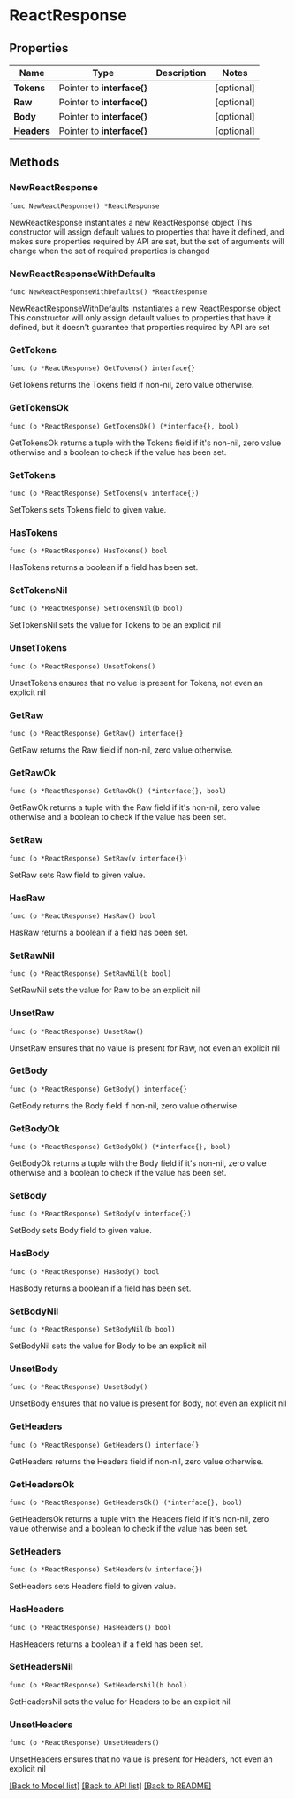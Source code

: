 # ReactResponse

## Properties

Name | Type | Description | Notes
------------ | ------------- | ------------- | -------------
**Tokens** | Pointer to **interface{}** |  | [optional] 
**Raw** | Pointer to **interface{}** |  | [optional] 
**Body** | Pointer to **interface{}** |  | [optional] 
**Headers** | Pointer to **interface{}** |  | [optional] 

## Methods

### NewReactResponse

`func NewReactResponse() *ReactResponse`

NewReactResponse instantiates a new ReactResponse object
This constructor will assign default values to properties that have it defined,
and makes sure properties required by API are set, but the set of arguments
will change when the set of required properties is changed

### NewReactResponseWithDefaults

`func NewReactResponseWithDefaults() *ReactResponse`

NewReactResponseWithDefaults instantiates a new ReactResponse object
This constructor will only assign default values to properties that have it defined,
but it doesn't guarantee that properties required by API are set

### GetTokens

`func (o *ReactResponse) GetTokens() interface{}`

GetTokens returns the Tokens field if non-nil, zero value otherwise.

### GetTokensOk

`func (o *ReactResponse) GetTokensOk() (*interface{}, bool)`

GetTokensOk returns a tuple with the Tokens field if it's non-nil, zero value otherwise
and a boolean to check if the value has been set.

### SetTokens

`func (o *ReactResponse) SetTokens(v interface{})`

SetTokens sets Tokens field to given value.

### HasTokens

`func (o *ReactResponse) HasTokens() bool`

HasTokens returns a boolean if a field has been set.

### SetTokensNil

`func (o *ReactResponse) SetTokensNil(b bool)`

 SetTokensNil sets the value for Tokens to be an explicit nil

### UnsetTokens
`func (o *ReactResponse) UnsetTokens()`

UnsetTokens ensures that no value is present for Tokens, not even an explicit nil
### GetRaw

`func (o *ReactResponse) GetRaw() interface{}`

GetRaw returns the Raw field if non-nil, zero value otherwise.

### GetRawOk

`func (o *ReactResponse) GetRawOk() (*interface{}, bool)`

GetRawOk returns a tuple with the Raw field if it's non-nil, zero value otherwise
and a boolean to check if the value has been set.

### SetRaw

`func (o *ReactResponse) SetRaw(v interface{})`

SetRaw sets Raw field to given value.

### HasRaw

`func (o *ReactResponse) HasRaw() bool`

HasRaw returns a boolean if a field has been set.

### SetRawNil

`func (o *ReactResponse) SetRawNil(b bool)`

 SetRawNil sets the value for Raw to be an explicit nil

### UnsetRaw
`func (o *ReactResponse) UnsetRaw()`

UnsetRaw ensures that no value is present for Raw, not even an explicit nil
### GetBody

`func (o *ReactResponse) GetBody() interface{}`

GetBody returns the Body field if non-nil, zero value otherwise.

### GetBodyOk

`func (o *ReactResponse) GetBodyOk() (*interface{}, bool)`

GetBodyOk returns a tuple with the Body field if it's non-nil, zero value otherwise
and a boolean to check if the value has been set.

### SetBody

`func (o *ReactResponse) SetBody(v interface{})`

SetBody sets Body field to given value.

### HasBody

`func (o *ReactResponse) HasBody() bool`

HasBody returns a boolean if a field has been set.

### SetBodyNil

`func (o *ReactResponse) SetBodyNil(b bool)`

 SetBodyNil sets the value for Body to be an explicit nil

### UnsetBody
`func (o *ReactResponse) UnsetBody()`

UnsetBody ensures that no value is present for Body, not even an explicit nil
### GetHeaders

`func (o *ReactResponse) GetHeaders() interface{}`

GetHeaders returns the Headers field if non-nil, zero value otherwise.

### GetHeadersOk

`func (o *ReactResponse) GetHeadersOk() (*interface{}, bool)`

GetHeadersOk returns a tuple with the Headers field if it's non-nil, zero value otherwise
and a boolean to check if the value has been set.

### SetHeaders

`func (o *ReactResponse) SetHeaders(v interface{})`

SetHeaders sets Headers field to given value.

### HasHeaders

`func (o *ReactResponse) HasHeaders() bool`

HasHeaders returns a boolean if a field has been set.

### SetHeadersNil

`func (o *ReactResponse) SetHeadersNil(b bool)`

 SetHeadersNil sets the value for Headers to be an explicit nil

### UnsetHeaders
`func (o *ReactResponse) UnsetHeaders()`

UnsetHeaders ensures that no value is present for Headers, not even an explicit nil

[[Back to Model list]](../README.md#documentation-for-models) [[Back to API list]](../README.md#documentation-for-api-endpoints) [[Back to README]](../README.md)



